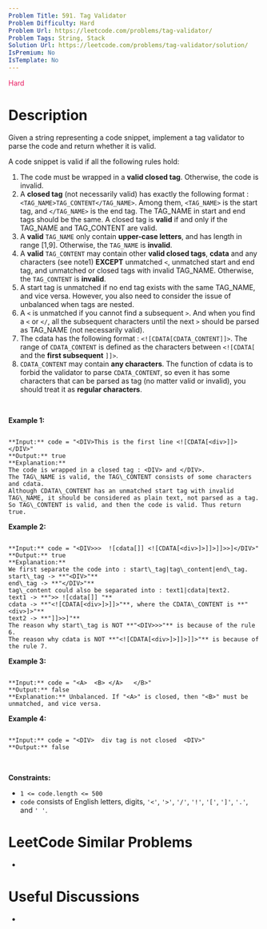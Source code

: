 ```yaml
---
Problem Title: 591. Tag Validator
Problem Difficulty: Hard
Problem Url: https://leetcode.com/problems/tag-validator/
Problem Tags: String, Stack
Solution Url: https://leetcode.com/problems/tag-validator/solution/
IsPremium: No
IsTemplate: No
---
```


<span style="color: rgb(233, 30, 99);">Hard</span>

# Description

Given a string representing a code snippet, implement a tag validator to parse the code and return whether it is valid.


A code snippet is valid if all the following rules hold:


1. The code must be wrapped in a **valid closed tag**. Otherwise, the code is invalid.
2. A **closed tag** (not necessarily valid) has exactly the following format : `<TAG_NAME>TAG_CONTENT</TAG_NAME>`. Among them, `<TAG_NAME>` is the start tag, and `</TAG_NAME>` is the end tag. The TAG\_NAME in start and end tags should be the same. A closed tag is **valid** if and only if the TAG\_NAME and TAG\_CONTENT are valid.
3. A **valid** `TAG_NAME` only contain **upper-case letters**, and has length in range [1,9]. Otherwise, the `TAG_NAME` is **invalid**.
4. A **valid** `TAG_CONTENT` may contain other **valid closed tags**, **cdata** and any characters (see note1) **EXCEPT** unmatched `<`, unmatched start and end tag, and unmatched or closed tags with invalid TAG\_NAME. Otherwise, the `TAG_CONTENT` is **invalid**.
5. A start tag is unmatched if no end tag exists with the same TAG\_NAME, and vice versa. However, you also need to consider the issue of unbalanced when tags are nested.
6. A `<` is unmatched if you cannot find a subsequent `>`. And when you find a `<` or `</`, all the subsequent characters until the next `>` should be parsed as TAG\_NAME (not necessarily valid).
7. The cdata has the following format : `<![CDATA[CDATA_CONTENT]]>`. The range of `CDATA_CONTENT` is defined as the characters between `<![CDATA[` and the **first subsequent** `]]>`.
8. `CDATA_CONTENT` may contain **any characters**. The function of cdata is to forbid the validator to parse `CDATA_CONTENT`, so even it has some characters that can be parsed as tag (no matter valid or invalid), you should treat it as **regular characters**.


 


**Example 1:**



```

**Input:** code = "<DIV>This is the first line <![CDATA[<div>]]></DIV>"
**Output:** true
**Explanation:** 
The code is wrapped in a closed tag : <DIV> and </DIV>. 
The TAG\_NAME is valid, the TAG\_CONTENT consists of some characters and cdata. 
Although CDATA\_CONTENT has an unmatched start tag with invalid TAG\_NAME, it should be considered as plain text, not parsed as a tag.
So TAG\_CONTENT is valid, and then the code is valid. Thus return true.

```

**Example 2:**



```

**Input:** code = "<DIV>>>  ![cdata[]] <![CDATA[<div>]>]]>]]>>]</DIV>"
**Output:** true
**Explanation:**
We first separate the code into : start\_tag|tag\_content|end\_tag.
start\_tag -> **"<DIV>"**
end\_tag -> **"</DIV>"**
tag\_content could also be separated into : text1|cdata|text2.
text1 -> **">> ![cdata[]] "**
cdata -> **"<![CDATA[<div>]>]]>"**, where the CDATA\_CONTENT is **"<div>]>"**
text2 -> **"]]>>]"**
The reason why start\_tag is NOT **"<DIV>>>"** is because of the rule 6.
The reason why cdata is NOT **"<![CDATA[<div>]>]]>]]>"** is because of the rule 7.

```

**Example 3:**



```

**Input:** code = "<A>  <B> </A>   </B>"
**Output:** false
**Explanation:** Unbalanced. If "<A>" is closed, then "<B>" must be unmatched, and vice versa.

```

**Example 4:**



```

**Input:** code = "<DIV>  div tag is not closed  <DIV>"
**Output:** false

```

 


**Constraints:**


* `1 <= code.length <= 500`
* `code` consists of English letters, digits, `'<'`, `'>'`, `'/'`, `'!'`, `'['`, `']'`, `'.'`, and `' '`.




# LeetCode Similar Problems

- []()

# Useful Discussions

- []()
